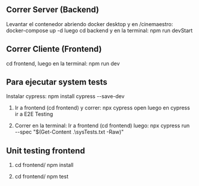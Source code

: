 ## Correr Server (Backend)

Levantar el contenedor abriendo docker desktop y en /cinemaestro: docker-compose up -d
luego cd backend y en la terminal: npm run devStart

## Correr Cliente (Frontend)

cd frontend, luego en la terminal: npm run dev

## Para ejecutar system tests

Instalar cypress: npm install cypress --save-dev

1. Ir a frontend (cd frontend) y correr: npx cypress open
luego en cypress ir a E2E Testing

2. Correr en la terminal: Ir a frontend (cd frontend)
luego: npx cypress run --spec "$(Get-Content .\sysTests.txt -Raw)"

## Unit testing frontend

1. cd frontend/ npm install

2. cd frontend/ npm test


